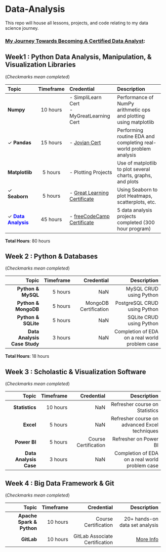 # Data-Analysis
This repo will house all lessons, projects, and code relating to my data science journey. 

<h3><ins>My Journey Towards Becoming A Certified Data Analyst</ins>:<h3> 

## Week1 : Python Data Analysis, Manipulation, & Visualization Libraries
(<i>Checkmarks mean completed</i>)

| Topic | Timeframe | Credential | Description | 
|:---|:---:|:---|:---|
| <b>Numpy</b> | 10 hours | - SimpliLearn Cert<br> - MyGreatLearning Cert | Performance of NumPy arithmetic ops and plotting using matplotlib |
| &check; <b>Pandas</b> | 15 hours | - [Jovian Cert](https://drive.google.com/file/d/12MJKU8uabmaDJok-Zo3if477MHOMJmG1/view?usp=sharing) | Performing routine EDA and completing real-world problem analysis |
| <b>Matplotlib</b> | 5 hours | - Plotting Projects | Use of matplotlib to plot several charts, graphs, and plots | 
| &check; <b>Seaborn</b></p> | 5 hours | - [Great Learning Certificate](https://drive.google.com/file/d/1_nKRihGOZb0xA4dpM_8LQU6TcMvopLPv/view?usp=sharing) | Using Seaborn to plot Heatmaps, scatterplots, etc. | 
| &check; <span style='color:blue'><b>Data Analysis</b></span>| 45 hours | - [freeCodeCamp Certificate](https://freecodecamp.org/certification/xxk1ng0fh3artzxx/data-analysis-with-python-v7) | 5 data analysis projects completed (300 hour program) | 

<b>Total Hours</b>: 80 hours

## Week 2 : Python & Databases
(<i>Checkmarks mean completed</i>)

| Topic | Timeframe | Credential | Description | 
|---:|---:|---:|---:|
| <b>Python & MySQL</b> | 5 hours | NaN | MySQL CRUD using Python |
| <b>Python & MongoDB</b> | 5 hours | MongoDB Certification | PostgreSQL CRUD using Python | 
| <b>Python & SQLite</b> | 5 hours | NaN | SQLite CRUD using Python |
| <b>Data Analysis Case Study</b> | 3 hours | NaN | Completion of EDA on a real world problem case |

<b>Total Hours</b>: 18 hours

## Week 3 : Scholastic & Visualization Software
(<i>Checkmarks mean completed</i>)

| Topic | Timeframe | Credential | Description | 
|---:|---:|---:|---:|
| <b>Statistics</b> | 10 hours | NaN | Refresher course on Statistics
| <b>Excel</b> | 5 hours | NaN | Refresher course on advanced Excel techniques
| <b>Power BI</b> | 5 hours | Course Certification | Refresher on Power BI
| <b>Data Analysis Case</b> | 3 hours | NaN | Completion of EDA on a real world problem case |

## Week 4 : Big Data Framework & Git
(<i>Checkmarks mean completed</i>)

| Topic | Timeframe | Credential | Description | 
|---:|---:|---:|---:|
| <b>Apache Spark & Python</b> | 10 hours | Course Certification | 20+ hands-on data set analysis |
| <b>GitLab</b> | 10 hours | GitLab Associate Certification | <a href="">More Info</a>

